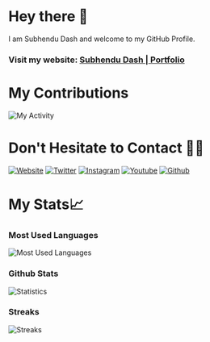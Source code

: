 # Hey there 👋

<!--
**subhendudash02/subhendudash02** is a ✨ _special_ ✨ repository because its `README.md` (this file) appears on your GitHub profile.

Here are some ideas to get you started:

- 🔭 I’m currently working on ...
- 🌱 I’m currently learning ...
- 👯 I’m looking to collaborate on ...
- 🤔 I’m looking for help with ...
- 💬 Ask me about ...
- 📫 How to reach me: ...
- 😄 Pronouns: ...
- ⚡ Fun fact: ...
-->

I am Subhendu Dash and welcome to my GitHub Profile.
### Visit my website: [Subhendu Dash | Portfolio](https://subhendudash02.github.io)

# My Contributions
![My Activity](https://activity-graph.herokuapp.com/graph?username=subhendudash02&theme=xcode)

# Don't Hesitate to Contact 🤝🏼
[![Website](https://img.shields.io/badge/Website-Subhendu%20Dash-%3Cbackground%20color%3E.svg?&style=for-the-badge&logo=none)](https://subhendudash02.github.io/)
[![Twitter](https://img.shields.io/badge/Twitter-SubhenduDash02-blue.svg?&style=for-the-badge&logo=twitter)](https://www.twitter.com/SubhenduDash02/)
[![Instagram](https://img.shields.io/badge/Instagram-subu.dash-pink.svg?&style=for-the-badge&logo=instagram)](https://www.instagram.com/subu.dash/)
[![Youtube](https://img.shields.io/badge/Youtube-subhendu%20Dash-red.svg?&style=for-the-badge&logo=youtube)](https://www.youtube.com/channel/UCYawRTVHxMGvFMXW_fzcJfw)
[![Github](https://img.shields.io/badge/Github-subhendudash02-black.svg?&style=for-the-badge&logo=github)](https://github.com/subhendudash02/)

# My Stats📈

### Most Used Languages
![Most Used Languages](https://github-readme-stats.vercel.app/api/top-langs/?username=subhendudash02&count_private=true&theme=tokyonight)

### Github Stats

![Statistics](https://github-readme-stats.vercel.app/api?username=subhendudash02&show_icons=true&theme=tokyonight)

### Streaks

![Streaks](https://github-readme-streak-stats.herokuapp.com/?user=subhendudash02&theme=tokyonight)
